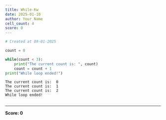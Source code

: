 ```yaml
---
title: While-Kw
date: 2025-01-10
author: Your Name
cell_count: 4
score: 0
---
```


```python
# Created at 09-01-2025
```


```python
count = 0
```


```python
while(count < 3):
    print("The current count is: ", count)
    count = count + 1
print("While loop ended!")
```

    The current count is:  0
    The current count is:  1
    The current count is:  2
    While loop ended!



```python

```


---
**Score: 0**
